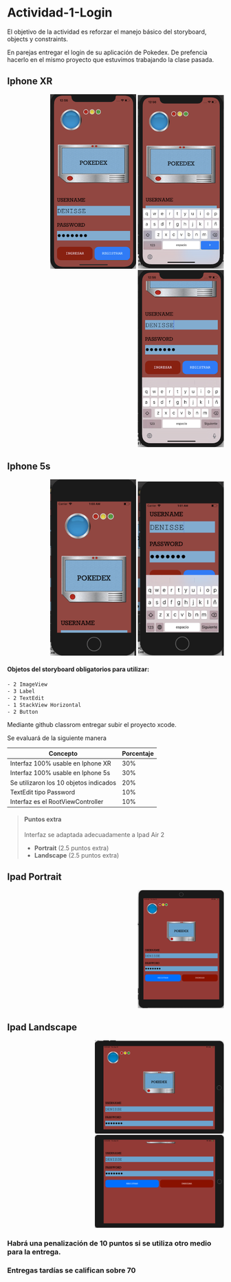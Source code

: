 # Actividad-1-Login
El objetivo de la actividad es reforzar el manejo básico del storyboard, objects y constraints.  

En parejas entregar el login de su aplicación de Pokedex. De prefencia hacerlo en el mismo proyecto que estuvimos trabajando la clase pasada. 

## Iphone XR
<div style="text-align: right"><img src="/assets/expected/1.png" width="200" /> <img src="/assets/expected/2.png" width="200" /> <img src="/assets/expected/3.png" width="200" /></div>

## Iphone 5s

<div style="text-align: right"><img src="/assets/expected/4.png" width="200" /> <img src="/assets/expected/5.png" width="200" /> </div>

#### Objetos del storyboard obligatorios para utilizar:

 	- 2 ImageView
	- 3 Label
	- 2 TextEdit
	- 1 StackView Horizontal
	- 2 Button

Mediante github classrom entregar subir el proyecto xcode.

Se evaluará de la siguiente manera

| Concepto | Porcentaje |
| ------ | ------ |
| Interfaz 100% usable en Iphone XR | 30% |
| Interfaz 100% usable en Iphone 5s | 30% |
| Se utilizaron los 10 objetos indicados | 20% |
| TextEdit tipo Password | 10% |
| Interfaz es el RootViewController | 10% |

>#### Puntos extra
>Interfaz se adaptada adecuadamente a Ipad Air 2
>
>	- **Portrait** (2.5 puntos extra)
>	- **Landscape** (2.5 puntos extra)

## Ipad Portrait
<div style="text-align: right"><img src="/assets/expected/6.png" width="200" /> </div>

## Ipad Landscape
<div style="text-align: right"><img src="/assets/expected/7.png" width="300" /> <img src="/assets/expected/8.png" width="300" /> </div>

### Habrá una penalización de 10 puntos si se utiliza otro medio para la entrega.

### Entregas tardías se califican sobre 70
